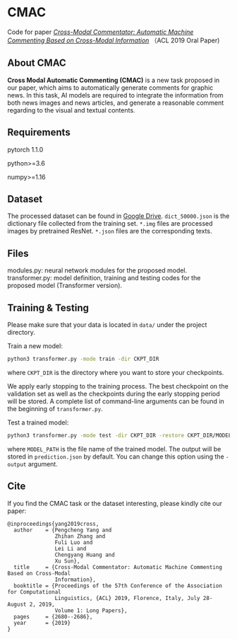 # CMAC

Code for paper [*Cross-Modal Commentator: Automatic Machine Commenting Based on Cross-Modal Information*](https://www.aclweb.org/anthology/P19-1257/) （ACL 2019 Oral Paper)

## About CMAC

**Cross Modal Automatic Commenting (CMAC)** is a new task proposed in our paper, which aims to automatically generate comments for graphic news. In this task, AI models are required to integrate the information from both news images and news articles, and generate a reasonable comment regarding to the visual and textual contents.

## Requirements

pytorch 1.1.0

python>=3.6

numpy>=1.16

## Dataset

The processed dataset can be found in [Google Drive](https://drive.google.com/drive/folders/1MmjiO5S8-nTU-vC-yxFEX01oTh4aaqVn?usp=sharing). ``dict_50000.json`` is the dictionary file collected from the training set. ``*.img`` files are processed images by pretrained ResNet. ``*.json`` files are the corresponding texts.

## Files

modules.py: neural network modules for the proposed model.
transformer.py: model definition, training and testing codes for the proposed model (Transformer version).

## Training & Testing

Please make sure that your data is located in ``data/`` under the project directory.

Train a new model:

```bash
python3 transformer.py -mode train -dir CKPT_DIR
```

where ``CKPT_DIR`` is the directory where you want to store your checkpoints.

We apply early stopping to the training process. The best checkpoint on the validation set as well as the checkpoints during the early stopping period will be stored. A complete list of command-line arguments can be found in the beginning of ``transformer.py``.

Test a trained model:

```bash
python3 transformer.py -mode test -dir CKPT_DIR -restore CKPT_DIR/MODEL_PATH
```

where ``MODEL_PATH`` is the file name of the trained model. The output will be stored in ``prediction.json`` by default. You can change this option using the ``-output`` argument.

## Cite

If you find the CMAC task or the dataset interesting, please kindly cite our paper:

```
@inproceedings{yang2019cross,
  author    = {Pengcheng Yang and
               Zhihan Zhang and
               Fuli Luo and
               Lei Li and
               Chengyang Huang and
               Xu Sun},
  title     = {Cross-Modal Commentator: Automatic Machine Commenting Based on Cross-Modal
               Information},
  booktitle = {Proceedings of the 57th Conference of the Association for Computational
               Linguistics, {ACL} 2019, Florence, Italy, July 28- August 2, 2019,
               Volume 1: Long Papers},
  pages     = {2680--2686},
  year      = {2019}
}
```
